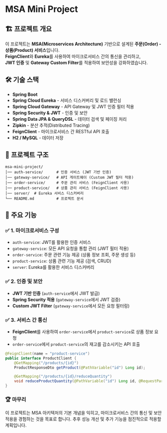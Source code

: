# MSA Mini Project

## 🏗 프로젝트 개요
이 프로젝트는 **MSA(Microservices Architecture)** 기반으로 설계된 **주문(Order) - 상품(Product) 서비스**입니다.  
**FeignClient**와 **Eureka**를 사용하여 마이크로서비스 간의 통신을 관리하고,  
**JWT 인증** 및 **Gateway Custom Filter**를 적용하여 보안성을 강화하였습니다.

## 🛠 기술 스택
- **Spring Boot**
- **Spring Cloud Eureka** - 서비스 디스커버리 및 로드 밸런싱
- **Spring Cloud Gateway** - API Gateway 및 JWT 인증 필터 적용
- **Spring Security & JWT** - 인증 및 보안
- **Spring Data JPA & QueryDSL** - 데이터 검색 및 페이징 처리
- **Zipkin** - 분산 추적(Distributed Tracing)
- **FeignClient** - 마이크로서비스 간 RESTful API 호출
- **H2 / MySQL** - 데이터 저장

## 📌 프로젝트 구조
```
msa-mini-project/
│── auth-service/      # 인증 서비스 (JWT 기반 인증)
│── gateway-service/   # API 게이트웨이 (Custom JWT 필터 적용)
│── order-service/     # 주문 관리 서비스 (FeignClient 사용)
│── product-service/   # 상품 관리 서비스 (FeignClient 사용)
│── server/  # Eureka 서비스 디스커버리
└── README.md          # 프로젝트 문서
```

## 🚀 주요 기능
### ✅ **1. 마이크로서비스 구성**
- `auth-service`: JWT를 활용한 인증 서비스
- `gateway-service`: 모든 API 요청을 통합 관리 (JWT 필터 적용)
- `order-service`: 주문 관련 기능 제공 (상품 정보 조회, 주문 생성 등)
- `product-service`: 상품 관련 기능 제공 (검색, CRUD)
- `server`: Eureka를 활용한 서비스 디스커버리

### ✅ **2. 인증 및 보안**
- **JWT 기반 인증** (`auth-service`에서 JWT 발급)
- **Spring Security 적용** (`gateway-service`에서 JWT 검증)
- **Custom JWT Filter** (`gateway-service`에서 모든 요청 필터링)

### ✅ **3. 서비스 간 통신**
- **FeignClient**를 사용하여 `order-service`에서 `product-service`로 상품 정보 요청
- `order-service`에서 `product-service`의 재고를 감소시키는 API 호출

```java
@FeignClient(name = "product-service")
public interface ProductClient {
    @GetMapping("/products/{id}")
    ProductResponseDto getProduct(@PathVariable("id") Long id);

    @GetMapping("/products/{id}/reduceQuantity")
    void reduceProductQuantity(@PathVariable("id") Long id, @RequestParam("quantity") int quantity);
}
```

### 🏆 마무리

이 프로젝트는 MSA 아키텍처의 기본 개념을 익히고, 마이크로서비스 간의 통신 및 보안 적용을 경험하는 것을 목표로 합니다.
추후 성능 개선 및 추가 기능을 점진적으로 적용할 계획입니다.
